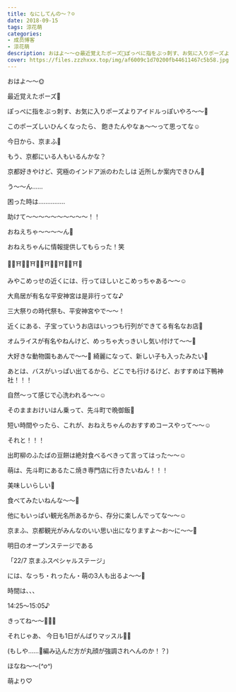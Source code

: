 ```yaml
---
title: なにしてんの〜？☺️
date: 2018-09-15
tags: 涼花萌
categories: 
- 成员博客
- 涼花萌
description: おはよ〜〜🌞最近覚えたポーズ🤗ぽっぺに指をぶっ刺す、お気に入りポーズよりアイドルっぽいやろ〜〜🌟このポーズしいひんくなったら、飽きたんやなぁ〜〜って思ってな☺️...
cover: https://files.zzzhxxx.top/img/af6009c1d70200fb44611467c5b58.jpg 
---
```






おはよ〜〜🌞



最近覚えたポーズ🤗





ぽっぺに指をぶっ刺す、お気に入りポーズよりアイドルっぽいやろ〜〜🌟



このポーズしいひんくなったら、
飽きたんやなぁ〜〜って思ってな☺️














今日から、京まふ💓




もう、京都にいる人もいるんかな？






京都好きやけど、究極のインドア派のわたしは
近所しか案内できひん🙈






う〜〜ん……


困った時は……………




助けて〜〜〜〜〜〜〜〜〜〜！！






おねえちゃ〜〜〜〜ん🤗










おねえちゃんに情報提供してもらった！笑





👘🍵⛩👘🍵⛩👘🍵⛩👘🍵⛩👘🍵⛩👘




みやこめっせの近くには、行ってほしいとこめっちゃある〜〜☺️




大鳥居が有名な平安神宮は是非行ってな♪


三大祭りの時代祭も、平安神宮やで〜〜！





近くにある、子宝っていうお店はいっつも行列ができてる有名なお店🍴

オムライスが有名やねんけど、めっちゃ大っきいし気い付けて〜〜🍳



大好きな動物園もあんで〜〜🐥
綺麗になって、新しい子も入ったみたい💓






あとは、バスがいっぱい出てるから、どこでも行けるけど、おすすめは下鴨神社！！！




自然〜って感じで心洗われる〜〜☺️




そのままおけいはん乗って、先斗町で晩御飯🍴








短い時間やったら、これが、おねえちゃんのおすすめコースやって〜〜☺️








それと！！！




出町柳のふたばの豆餅は絶対食べるべきって言ってはった〜〜☺️










萌は、先斗町にあるたこ焼き専門店に行きたいねん！！！



美味しいらしい💓


食べてみたいねんな〜〜🐙









他にもいっぱい観光名所あるから、存分に楽しんでってな〜〜☺️








京まふ、京都観光がみんなのいい思い出になりますよ〜お〜に〜〜💓










明日のオープンステージである


「22/7 京まふスペシャルステージ」


には、なっち・れったん・萌の3人も出るよ〜〜💓





時間は、、、

14:25〜15:05♪




きってね〜〜💓💓💓









それじゃあ、
今日も1日がんばりマッスル💪🏻






(もしや……🤔編み込んだ方が丸顔が強調されへんのか！？)





ほなね〜〜(*^o^*)



萌より♡


